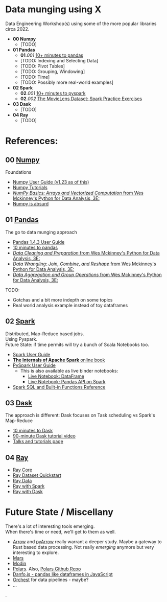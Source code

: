 # Data munging using **X**
Data Engineering Workshop(s) using some of the more popular libraries circa 2022.

* **00 Numpy**
	* [TODO]
* **01 Pandas**
	* **01**.*001* [10+ minutes to pandas](01.001%20-%2010%2B%20minutes%20to%20pandas.ipynb)
	* [TODO: Indexing and Selecting Data]
	* [TODO: Pivot Tables]
	* [TODO: Grouping, Windowing]
	* [TODO: Time]
	* [TODO: Possibly more real-world examples]
* **02 Spark**
	* **02**.*001* [10+ minutes to pyspark](02.001%20-%2010%2B%20minutes%20to%20pyspark.ipynb)
	* **02**.*002* [The MovieLens Dataset: Spark Practice Exercises](02.002%20-%20Spark%20Practice%20Exercises.ipynb)
* **03 Dask**
	* [TODO]
* **04 Ray**
	* [TODO]


# References:  
  
## 00 [Numpy](https://numpy.org/doc/stable/user/index.html)  
  
Foundations  
* [Numpy User Guide (v1.23 as of this)](https://numpy.org/doc/stable/user/index.html#user)  
* [Numpy Tutorials](https://numpy.org/numpy-tutorials/features.html)  
* [_NumPy Basics: Arrays and Vectorized Computation_ from Wes Mckinney's Python for Data Analysis, 3E:](https://wesmckinney.com/book/numpy-basics.html)  
* [Numpy is absurd](https://gist.github.com/Moelf/59d6312c51c250ba251125e54bea7282)
  
  
## 01 [Pandas](https://pandas.pydata.org/pandas-docs/stable/user_guide/index.html)  
  
The go to data munging approach  
* [Pandas 1.4.3 User Guide](https://pandas.pydata.org/pandas-docs/stable/user_guide/index.html)
* [10 minutes to pandas](https://pandas.pydata.org/pandas-docs/stable/user_guide/10min.html)
* [_Data Cleaning and Preparation_ from Wes Mckinney's Python for Data Analysis, 3E:](https://wesmckinney.com/book/data-cleaning.html)  
* [_Data Wrangling: Join, Combine, and Reshape_ from Wes Mckinney's Python for Data Analysis, 3E:](https://wesmckinney.com/book/data-wrangling.html)  
* [_Data Aggregation and Group Operations_ from Wes Mckinney's Python for Data Analysis, 3E:](https://wesmckinney.com/book/data-aggregation.html)  
  
  
TODO:  
* Gotchas and a bit more indepth on some topics
* Real world analysis example instead of toy dataframes
  
  
## 02 [Spark](https://spark.apache.org/docs/latest/api/python/user_guide/index.html)  

Distributed, Map-Reduce based jobs.  
Using Pyspark.  
Future State: if time permits will try a bunch of Scala Notebooks too.  
* [Spark User Guide](https://spark.apache.org/docs/latest/api/python/user_guide/index.html)
* [**The Internals of Apache Spark** online book](https://books.japila.pl/apache-spark-internals/overview/)
* [PySpark User Guide](https://spark.apache.org/docs/latest/api/python/user_guide/index.html)
	* This is also available as live binder notebooks:
		* [Live Notebook: DataFrame](https://mybinder.org/v2/gh/apache/spark/f74867bddf?filepath=python%2Fdocs%2Fsource%2Fgetting_started%2Fquickstart_df.ipynb)
		* [Live Notebook: Pandas API on Spark](https://mybinder.org/v2/gh/apache/spark/f74867bddf?filepath=python%2Fdocs%2Fsource%2Fgetting_started%2Fquickstart_ps.ipynb)
* [Spark SQL and Built-in Functions Reference](https://spark.apache.org/docs/latest/api/sql/index.html)
  
  
## 03 [Dask](https://docs.dask.org/en/stable/10-minutes-to-dask.html)  
  
The approach is different: Dask focuses on Task scheduling vs Spark's Map-Reduce  
* [10 minutes to Dask](https://docs.dask.org/en/stable/10-minutes-to-dask.html)  
* [90-minute Dask tutorial video](https://www.youtube.com/watch?v=_u0OQm9qf_A)  
* [Talks and tutorials page](https://docs.dask.org/en/latest/presentations.html)  
  
  
## 04 [Ray](https://www.ray.io/)  
  
* [Ray Core](https://docs.ray.io/en/latest/ray-core/user-guide.html)
* [Ray Dataset Quickstart](https://docs.ray.io/en/latest/data/getting-started.html#datasets-getting-started)
* [Ray Data](https://docs.ray.io/en/latest/data/user-guide.html)
* [Ray with Spark](https://github.com/oap-project/raydp)
* [Ray with Dask]()
  
  
# Future State / Miscellany  
There's a lot of interesting tools emerging.   
When there's time or need, we'll get to them as well.  
* [Arrow](https://arrow.apache.org/) and [pyArrow](https://arrow.apache.org/cookbook/py/) really warrant a deeper study. Maybe a gateway to Rust based data processing. Not really *emerging* anymore but very interesting to explore.  
* [Mars](https://docs.pymars.org/en/latest/)  
* [Modin](https://github.com/modin-project/modin)  
* [Polars](https://www.pola.rs/). Also, [Polars Github Repo](https://github.com/pola-rs/polars/)  
* [Danfo.js - pandas like dataframes in JavaScript](https://danfo.jsdata.org/)
* [Orchest](https://www.orchest.io/) for data pipelines - maybe?  
* ...    
  
  
.  
